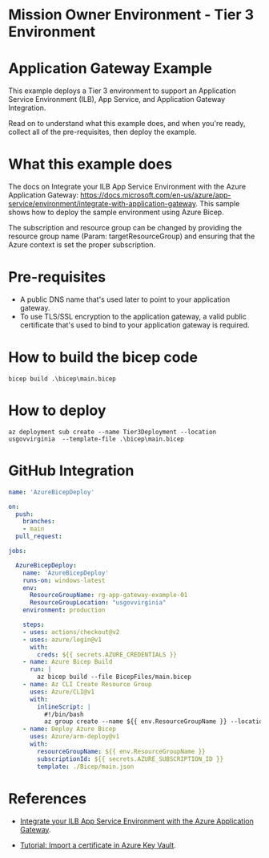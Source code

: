 # Mission Owner Environment - Tier 3 Environment #

# Application Gateway Example #

This example deploys a Tier 3 environment to support an Application Service Environment (ILB), App Service, and Application Gateway Integration.

Read on to understand what this example does, and when you're ready, collect all of the pre-requisites, then deploy the example.

# What this example does #

The docs on Integrate your ILB App Service Environment with the Azure Application Gateway: https://docs.microsoft.com/en-us/azure/app-service/environment/integrate-with-application-gateway. This sample shows how to deploy the sample environment using Azure Bicep.

The subscription and resource group can be changed by providing the resource group name (Param: targetResourceGroup) and ensuring that the Azure context is set the proper subscription.

# Pre-requisites #

- A public DNS name that's used later to point to your application gateway.
- To use TLS/SSL encryption to the application gateway, a valid public certificate that's used to bind to your application gateway is required.

# How to build the bicep code #

```plaintext
bicep build .\bicep\main.bicep
```

# How to deploy #

```plaintext
az deployment sub create --name Tier3Deployment --location usgovvirginia  --template-file .\bicep\main.bicep
```

# GitHub Integration #

```Yaml
name: 'AzureBicepDeploy'

on:
  push:
    branches:
    - main
  pull_request:

jobs:

  AzureBicepDeploy:
    name: 'AzureBicepDeploy'
    runs-on: windows-latest
    env:
      ResourceGroupName: rg-app-gateway-example-01
      ResourceGroupLocation: "usgovvirginia"
    environment: production

    steps:
    - uses: actions/checkout@v2
    - uses: azure/login@v1
      with:
        creds: ${{ secrets.AZURE_CREDENTIALS }}
    - name: Azure Bicep Build
      run: |
        az bicep build --file BicepFiles/main.bicep
    - name: Az CLI Create Resource Group
      uses: Azure/CLI@v1
      with:
        inlineScript: |
          #!/bin/bash
          az group create --name ${{ env.ResourceGroupName }} --location ${{ env.ResourceGroupLocation }}
    - name: Deploy Azure Bicep
      uses: Azure/arm-deploy@v1
      with:
        resourceGroupName: ${{ env.ResourceGroupName }}
        subscriptionId: ${{ secrets.AZURE_SUBSCRIPTION_ID }}
        template: ./Bicep/main.json
```

# References #

- [Integrate your ILB App Service Environment with the Azure Application Gateway](https://docs.microsoft.com/en-us/azure/app-service/environment/integrate-with-application-gateway).

- [Tutorial: Import a certificate in Azure Key Vault](https://docs.microsoft.com/en-us/azure/key-vault/certificates/tutorial-import-certificate).
